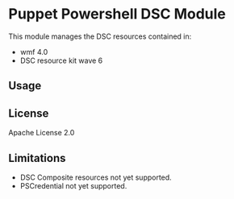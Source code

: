 Puppet Powershell DSC Module
============================
This module manages the DSC resources contained in:
- wmf 4.0
- DSC resource kit wave 6

Usage
-------

License
-------
Apache License 2.0

Limitations
-----------
- DSC Composite resources not yet supported.
- PSCredential not yet supported.

